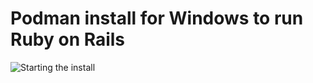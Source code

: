# Podman install for Windows to run Ruby on Rails

![Starting the install]("One.png" "Starting the install")

<!--
Screenshot\ 2025-08-12\ 193345.png
Screenshot\ 2025-08-12\ 193725.png
Screenshot\ 2025-08-12\ 193846.png
-->
